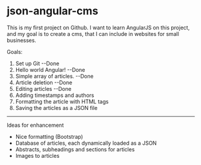 json-angular-cms
================

This is my first project on Github. I want to learn AngularJS on this project, 
and my goal is to create a cms, that I can include in websites for small businesses.

Goals:

1. Set up Git --Done
2. Hello world Angular! --Done
3. Simple array of articles. --Done
4. Article deletion --Done
5. Editing articles --Done
6. Adding timestamps and authors
7. Formatting the article with HTML tags
8. Saving the articles as a JSON file

----------
Ideas for enhancement

- Nice formatting (Bootstrap)
- Database of articles, each dynamically loaded as a JSON
- Abstracts, subheadings and sections for articles
- Images to articles
